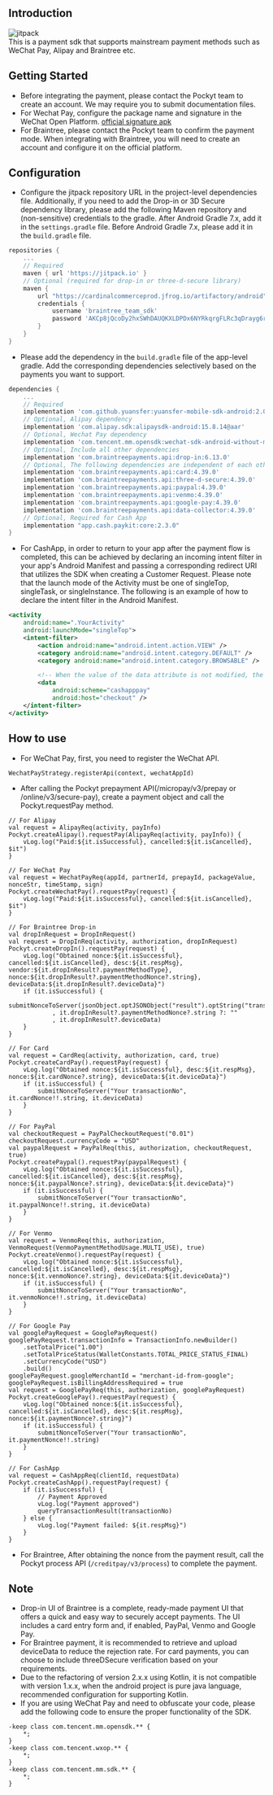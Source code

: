 ## Introduction

![jitpack](https://img.shields.io/badge/jitpack-v2.0.6-blue)  
This is a payment sdk that supports mainstream payment methods such as WeChat Pay, Alipay and Braintree etc.

## Getting Started

- Before integrating the payment, please contact the Pockyt team to create an account. We may require you to submit documentation files.
- For Wechat Pay, configure the package name and signature in the WeChat Open Platform. [official signature apk](https://res.wx.qq.com/wxdoc/dist/assets/media/Gen_Signature_Android.e481f889.zip)
- For Braintree, please contact the Pockyt team to confirm the payment mode. When integrating with Braintree, you will need to create an account and configure it on the official platform.

## Configuration

* Configure the jitpack repository URL in the project-level dependencies file. Additionally, if you need to add the Drop-in or 3D Secure dependency library, please add the following Maven repository and (non-sensitive) credentials to the gradle. After Android Gradle 7.x, add it in the `settings.gradle` file. Before Android Gradle 7.x, please add it in the `build.gradle` file.
```gradle
repositories {
    ...
    // Required
    maven { url 'https://jitpack.io' }
    // Optional (required for drop-in or three-d-secure library)
    maven {
        url "https://cardinalcommerceprod.jfrog.io/artifactory/android"
        credentials {
            username 'braintree_team_sdk'
            password 'AKCp8jQcoDy2hxSWhDAUQKXLDPDx6NYRkqrgFLRc3qDrayg6rrCbJpsKKyMwaykVL8FWusJpp'
        }
    }
}
```

* Please add the dependency in the `build.gradle` file of the app-level gradle. Add the corresponding dependencies selectively based on the payments you want to support.
```gradle
dependencies {
    ...
    // Required
    implementation 'com.github.yuansfer:yuansfer-mobile-sdk-android:2.0.6' 
    // Optional, Alipay dependency
    implementation 'com.alipay.sdk:alipaysdk-android:15.8.14@aar' 
    // Optional, Wechat Pay dependency
    implementation 'com.tencent.mm.opensdk:wechat-sdk-android-without-mta:6.8.0'  
    // Optional, Include all other dependencies
    implementation 'com.braintreepayments.api:drop-in:6.13.0' 
    // Optional, The following dependencies are independent of each other.
    implementation 'com.braintreepayments.api:card:4.39.0' 
    implementation 'com.braintreepayments.api:three-d-secure:4.39.0' 
    implementation 'com.braintreepayments.api:paypal:4.39.0' 
    implementation 'com.braintreepayments.api:venmo:4.39.0'
    implementation 'com.braintreepayments.api:google-pay:4.39.0'
    implementation 'com.braintreepayments.api:data-collector:4.39.0'
    // Optional, Required for Cash App
    implementation "app.cash.paykit:core:2.3.0"
}
```

* For CashApp, in order to return to your app after the payment flow is completed, this can be achieved by declaring an incoming intent filter in your app's Android Manifest and passing a corresponding redirect URI that utilizes the SDK when creating a Customer Request. Please note that the launch mode of the Activity must be one of singleTop, singleTask, or singleInstance. The following is an example of how to declare the intent filter in the Android Manifest.
```AndroidManifest.xml
<activity
    android:name=".YourActivity"
    android:launchMode="singleTop">
    <intent-filter>
        <action android:name="android.intent.action.VIEW" />
        <category android:name="android.intent.category.DEFAULT" />
        <category android:name="android.intent.category.BROWSABLE" />

        <!-- When the value of the data attribute is not modified, the redirectUrl value can be omitted when creating a payment request. -->
        <data
            android:scheme="cashapppay"
            android:host="checkout" />
    </intent-filter>
</activity>
```

## How to use

* For WeChat Pay, first, you need to register the WeChat API.
```
WechatPayStrategy.registerApi(context, wechatAppId)
```

* After calling the Pockyt prepayment API(/micropay/v3/prepay or /online/v3/secure-pay), create a payment object and call the Pockyt.requestPay method.
```
// For Alipay
val request = AlipayReq(activity, payInfo)
Pockyt.createAlipay().requestPay(AlipayReq(activity, payInfo)) {
    vLog.log("Paid:${it.isSuccessful}, cancelled:${it.isCancelled}, $it")
}

// For WeChat Pay
val request = WechatPayReq(appId, partnerId, prepayId, packageValue, nonceStr, timeStamp, sign)
Pockyt.createWechatPay().requestPay(request) {
    vLog.log("Paid:${it.isSuccessful}, cancelled:${it.isCancelled}, $it")
}

// For Braintree Drop-in
val dropInRequest = DropInRequest()
val request = DropInReq(activity, authorization, dropInRequest)
Pockyt.createDropIn().requestPay(request) {
    vLog.log("Obtained nonce:${it.isSuccessful}, cancelled:${it.isCancelled}, desc:${it.respMsg}, vendor:${it.dropInResult?.paymentMethodType}, nonce:${it.dropInResult?.paymentMethodNonce?.string}, deviceData:${it.dropInResult?.deviceData}")
    if (it.isSuccessful) {
        submitNonceToServer(jsonObject.optJSONObject("result").optString("transactionNo")
            , it.dropInResult?.paymentMethodNonce?.string ?: ""
            , it.dropInResult?.deviceData)
    }
}

// For Card
val request = CardReq(activity, authorization, card, true)
Pockyt.createCardPay().requestPay(request) {
    vLog.log("Obtained nonce:${it.isSuccessful}, desc:${it.respMsg}, nonce:${it.cardNonce?.string}, deviceData:${it.deviceData}")
    if (it.isSuccessful) {
        submitNonceToServer("Your transactionNo", it.cardNonce!!.string, it.deviceData)
    }
}

// For PayPal
val checkoutRequest = PayPalCheckoutRequest("0.01")
checkoutRequest.currencyCode = "USD"
val paypalRequest = PayPalReq(this, authorization, checkoutRequest, true)
Pockyt.createPaypal().requestPay(paypalRequest) {
    vLog.log("Obtained nonce:${it.isSuccessful}, cancelled:${it.isCancelled}, desc:${it.respMsg}, nonce:${it.paypalNonce?.string}, deviceData:${it.deviceData}")
    if (it.isSuccessful) {
        submitNonceToServer("Your transactionNo", it.paypalNonce!!.string, it.deviceData)
    }
}

// For Venmo
val request = VenmoReq(this, authorization, VenmoRequest(VenmoPaymentMethodUsage.MULTI_USE), true)
Pockyt.createVenmo().requestPay(request) {
    vLog.log("Obtained nonce:${it.isSuccessful}, cancelled:${it.isCancelled}, desc:${it.respMsg}, nonce:${it.venmoNonce?.string}, deviceData:${it.deviceData}")
    if (it.isSuccessful) {
        submitNonceToServer("Your transactionNo", it.venmoNonce!!.string, it.deviceData)
    }
}

// For Google Pay
val googlePayRequest = GooglePayRequest()
googlePayRequest.transactionInfo = TransactionInfo.newBuilder()
    .setTotalPrice("1.00")
    .setTotalPriceStatus(WalletConstants.TOTAL_PRICE_STATUS_FINAL)
    .setCurrencyCode("USD")
    .build()
googlePayRequest.googleMerchantId = "merchant-id-from-google";
googlePayRequest.isBillingAddressRequired = true
val request = GooglePayReq(this, authorization, googlePayRequest)
Pockyt.createGooglePay().requestPay(request) {
    vLog.log("Obtained nonce:${it.isSuccessful}, cancelled:${it.isCancelled}, desc:${it.respMsg}, nonce:${it.paymentNonce?.string}")
    if (it.isSuccessful) {
        submitNonceToServer("Your transactionNo", it.paymentNonce!!.string)
    }
}

// For CashApp
val request = CashAppReq(clientId, requestData)
Pockyt.createCashApp().requestPay(request) {
    if (it.isSuccessful) {
        // Payment Approved
        vLog.log("Payment approved")
        queryTransactionResult(transactionNo)
    } else {
        vLog.log("Payment failed: ${it.respMsg}")
    }
}
```

* For Braintree, After obtaining the nonce from the payment result, call the Pockyt process API (`/creditpay/v3/process`) to complete the payment.

## Note

* Drop-in UI of Braintree is a complete, ready-made payment UI that offers a quick and easy way to securely accept payments. The UI includes a card entry form and, if enabled, PayPal, Venmo and Google Pay.
* For Braintree payment, it is recommended to retrieve and upload deviceData to reduce the rejection rate. For card payments, you can choose to include threeDSecure verification based on your requirements.
* Due to the refactoring of version 2.x.x using Kotlin, it is not compatible with version 1.x.x, when the android project is pure java language, recommended configuration for supporting Kotlin.
* If you are using WeChat Pay and need to obfuscate your code, please add the following code to ensure the proper functionality of the SDK.
```
-keep class com.tencent.mm.opensdk.** {
    *;
}
-keep class com.tencent.wxop.** {
    *;
}
-keep class com.tencent.mm.sdk.** {
    *;
}
```
